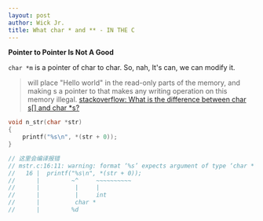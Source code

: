 ```yaml
---
layout: post
author: Wick Jr.
title: What char * and ** - IN THE C
---
```

**Pointer to Pointer Is Not A Good**

`char *m` is a pointer of char to char. So, nah, It's can, we can modify it.
> will place "Hello world" in the read-only parts of the memory, and making s a pointer to that makes any writing operation on this memory illegal. 
> [stackoverflow: What is the difference between char s[] and char *s?](https://stackoverflow.com/questions/1704407/what-is-the-difference-between-char-s-and-char-s)

```c
void n_str(char *str)
{
	printf("%s\n", *(str + 0));
}

// 这里会编译报错
// mstr.c:16:11: warning: format ‘%s’ expects argument of type ‘char *’, but argument 2 has type ‘int’ [-Wformat=]
//   16 |  printf("%s\n", *(str + 0));
//      |         ~^     ~~~~~~~~~~
//      |          |     |
//      |          |     int
//      |          char *
//      |         %d
```
